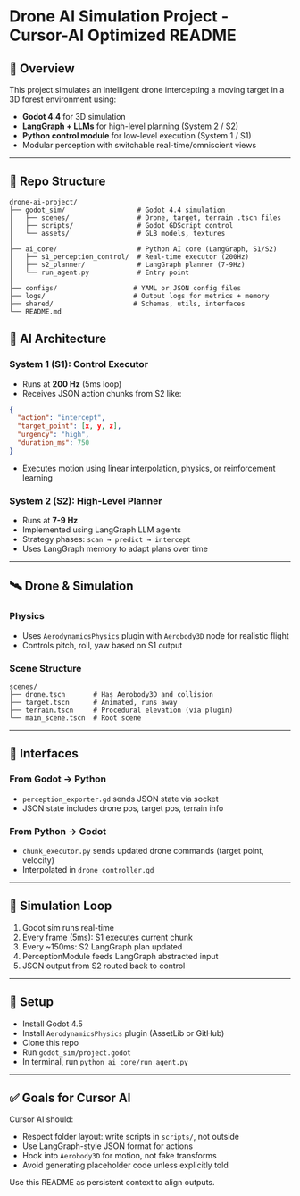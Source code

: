 # Drone AI Simulation Project - Cursor-AI Optimized README

## 🚀 Overview

This project simulates an intelligent drone intercepting a moving target in a 3D forest environment using:

* **Godot 4.4** for 3D simulation
* **LangGraph + LLMs** for high-level planning (System 2 / S2)
* **Python control module** for low-level execution (System 1 / S1)
* Modular perception with switchable real-time/omniscient views

---

## 📁 Repo Structure

```
drone-ai-project/
├── godot_sim/                  # Godot 4.4 simulation
│   ├── scenes/                 # Drone, target, terrain .tscn files
│   ├── scripts/                # Godot GDScript control
│   └── assets/                 # GLB models, textures
│
├── ai_core/                    # Python AI core (LangGraph, S1/S2)
│   ├── s1_perception_control/  # Real-time executor (200Hz)
│   ├── s2_planner/             # LangGraph planner (7-9Hz)
│   └── run_agent.py            # Entry point
│
├── configs/                   # YAML or JSON config files
├── logs/                      # Output logs for metrics + memory
├── shared/                    # Schemas, utils, interfaces
└── README.md
```

## 🧠 AI Architecture

### System 1 (S1): Control Executor

* Runs at **200 Hz** (5ms loop)
* Receives JSON action chunks from S2 like:

```json
{
  "action": "intercept",
  "target_point": [x, y, z],
  "urgency": "high",
  "duration_ms": 750
}
```

* Executes motion using linear interpolation, physics, or reinforcement learning

### System 2 (S2): High-Level Planner

* Runs at **7-9 Hz**
* Implemented using LangGraph LLM agents
* Strategy phases: `scan → predict → intercept`
* Uses LangGraph memory to adapt plans over time

---

## 🛰 Drone & Simulation

### Physics

* Uses `AerodynamicsPhysics` plugin with `Aerobody3D` node for realistic flight
* Controls pitch, roll, yaw based on S1 output

### Scene Structure

```
scenes/
├── drone.tscn       # Has Aerobody3D and collision
├── target.tscn      # Animated, runs away
├── terrain.tscn     # Procedural elevation (via plugin)
└── main_scene.tscn  # Root scene
```

---

## 🔄 Interfaces

### From Godot → Python

* `perception_exporter.gd` sends JSON state via socket
* JSON state includes drone pos, target pos, terrain info

### From Python → Godot

* `chunk_executor.py` sends updated drone commands (target point, velocity)
* Interpolated in `drone_controller.gd`

---

## 🧪 Simulation Loop

1. Godot sim runs real-time
2. Every frame (5ms): S1 executes current chunk
3. Every \~150ms: S2 LangGraph plan updated
4. PerceptionModule feeds LangGraph abstracted input
5. JSON output from S2 routed back to control

---

## 🧰 Setup

* Install Godot 4.5
* Install `AerodynamicsPhysics` plugin (AssetLib or GitHub)
* Clone this repo
* Run `godot_sim/project.godot`
* In terminal, run `python ai_core/run_agent.py`

---

## ✅ Goals for Cursor AI

Cursor AI should:

* Respect folder layout: write scripts in `scripts/`, not outside
* Use LangGraph-style JSON format for actions
* Hook into `Aerobody3D` for motion, not fake transforms
* Avoid generating placeholder code unless explicitly told

Use this README as persistent context to align outputs.
